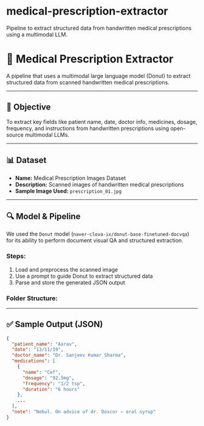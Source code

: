 # medical-prescription-extractor
Pipeline to extract structured data from handwritten medical prescriptions using a multimodal LLM.
# 🧠 Medical Prescription Extractor

A pipeline that uses a multimodal large language model (Donut) to extract structured data from scanned handwritten medical prescriptions.

---

## 📌 Objective

To extract key fields like patient name, date, doctor info, medicines, dosage, frequency, and instructions from handwritten prescriptions using open-source multimodal LLMs.

---

## 📊 Dataset

- **Name:** Medical Prescription Images Dataset
- **Description:** Scanned images of handwritten medical prescriptions
- **Sample Image Used:** `prescription_01.jpg`

---

## 🔍 Model & Pipeline

We used the `Donut` model (`naver-clova-ix/donut-base-finetuned-docvqa`) for its ability to perform document visual QA and structured extraction.

### Steps:
1. Load and preprocess the scanned image
2. Use a prompt to guide Donut to extract structured data
3. Parse and store the generated JSON output

### Folder Structure:

---

## ✅ Sample Output (JSON)

```json
{
  "patient_name": "Aarav",
  "date": "13/11/19",
  "doctor_name": "Dr. Sanjeev Kumar Sharma",
  "medications": [
    {
      "name": "Cef",
      "dosage": "92.5mg",
      "frequency": "1/2 tsp",
      "duration": "6 hours"
    },
    ...
  ],
  "note": "Nebul. On advice of dr. Doscor – oral syrup"
}
